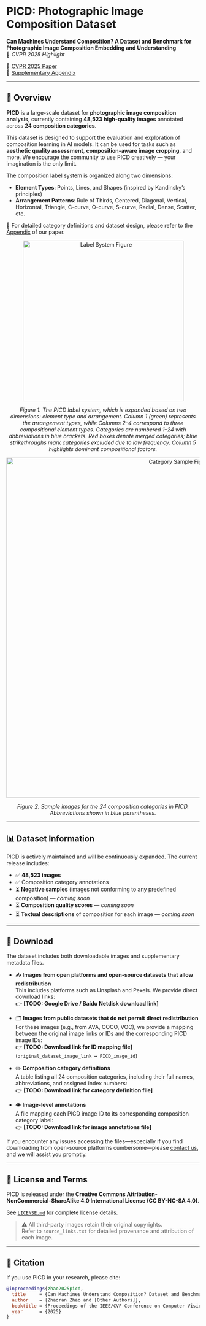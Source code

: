 # PICD: Photographic Image Composition Dataset  
**Can Machines Understand Composition? A Dataset and Benchmark for Photographic Image Composition Embedding and Understanding**  
📌 *CVPR 2025 Highlight*

📄 [CVPR 2025 Paper](https://openaccess.thecvf.com/content/CVPR2025/html/Zhao_Can_Machines_Understand_Composition_Dataset_and_Benchmark_for_Photographic_Image_CVPR_2025_paper.html)  
📑 [Supplementary Appendix](https://openaccess.thecvf.com/content/CVPR2025/supplemental/Zhao_Can_Machines_Understand_CVPR_2025_supplemental.pdf)

---

## 📌 Overview

**PICD** is a large-scale dataset for **photographic image composition analysis**, currently containing **48,523 high-quality images** annotated across **24 composition categories**.

This dataset is designed to support the evaluation and exploration of composition learning in AI models. It can be used for tasks such as **aesthetic quality assessment**, **composition-aware image cropping**, and more. We encourage the community to use PICD creatively — your imagination is the only limit.

The composition label system is organized along two dimensions:

- **Element Types**: Points, Lines, and Shapes (inspired by Kandinsky’s principles)  
- **Arrangement Patterns**: Rule of Thirds, Centered, Diagonal, Vertical, Horizontal, Triangle, C-curve, O-curve, S-curve, Radial, Dense, Scatter, etc.

📖 For detailed category definitions and dataset design, please refer to the [Appendix](https://openaccess.thecvf.com/content/CVPR2025/supplemental/Zhao_Can_Machines_Understand_CVPR_2025_supplemental.pdf) of our paper.

<p align="center">
  <img width="419" alt="Label System Figure" src="https://github.com/user-attachments/assets/5bf1aa5e-d0fa-4480-9334-bc1d130b4510" />
</p>
<p align="center">
  <em>Figure 1. The PICD label system, which is expanded based on two dimensions: element type and arrangement. Column 1 (green) represents the arrangement types, while Columns 2–4 correspond to three compositional element types. Categories are numbered 1–24 with abbreviations in blue brackets. Red boxes denote merged categories; blue strikethroughs mark categories excluded due to low frequency. Column 5 highlights dominant compositional factors.</em>
</p>

<p align="center">
  <img width="887" alt="Category Sample Figure" src="https://github.com/user-attachments/assets/fc5a477e-d9ce-4e6d-bfdb-c4590a672f64" />
</p>
<p align="center">
  <em>Figure 2. Sample images for the 24 composition categories in PICD. Abbreviations shown in blue parentheses.</em>
</p>

---

## 📊 Dataset Information

PICD is actively maintained and will be continuously expanded. The current release includes:

- ✅ **48,523 images**
- ✅ Composition category annotations  
- ⏳ **Negative samples** (images not conforming to any predefined composition) — *coming soon*  
- ⏳ **Composition quality scores** — *coming soon*  
- ⏳ **Textual descriptions** of composition for each image — *coming soon*

---

## 🔗 Download
The dataset includes both downloadable images and supplementary metadata files.

- 📥 **Images from open platforms and open-source datasets that allow redistribution**  
  This includes platforms such as Unsplash and Pexels. We provide direct download links:  
  👉 **[TODO: Google Drive / Baidu Netdisk download link]**

- 🗂️ **Images from public datasets that do not permit direct redistribution**  
  For these images (e.g., from AVA, COCO, VOC), we provide a mapping between the original image links or IDs and the corresponding PICD image IDs:  
  👉 **[TODO: Download link for ID mapping file]** (`original_dataset_image_link ↔ PICD_image_id`)

- ✏️ **Composition category definitions**  
  A table listing all 24 composition categories, including their full names, abbreviations, and assigned index numbers:  
  👉 **[TODO: Download link for category definition file]**

- 👁️ **Image-level annotations**  
  A file mapping each PICD image ID to its corresponding composition category label:  
  👉 **[TODO: Download link for image annotations file]**

If you encounter any issues accessing the files—especially if you find downloading from open-source platforms cumbersome—please [contact us](mailto:your.email@example.com), and we will assist you promptly.


---

## 📄 License and Terms

PICD is released under the **Creative Commons Attribution-NonCommercial-ShareAlike 4.0 International License (CC BY-NC-SA 4.0)**.

See [`LICENSE.md`](./LICENSE.md) for complete license details.

> ⚠️ All third-party images retain their original copyrights.  
> Refer to `source_links.txt` for detailed provenance and attribution of each image.

---

## 🔧 Citation

If you use PICD in your research, please cite:

```bibtex
@inproceedings{zhao2025picd,
  title     = {Can Machines Understand Composition? Dataset and Benchmark for Photographic Image Composition Understanding},
  author    = {Zhaoran Zhao and [Other Authors]},
  booktitle = {Proceedings of the IEEE/CVF Conference on Computer Vision and Pattern Recognition (CVPR)},
  year      = {2025}
}
